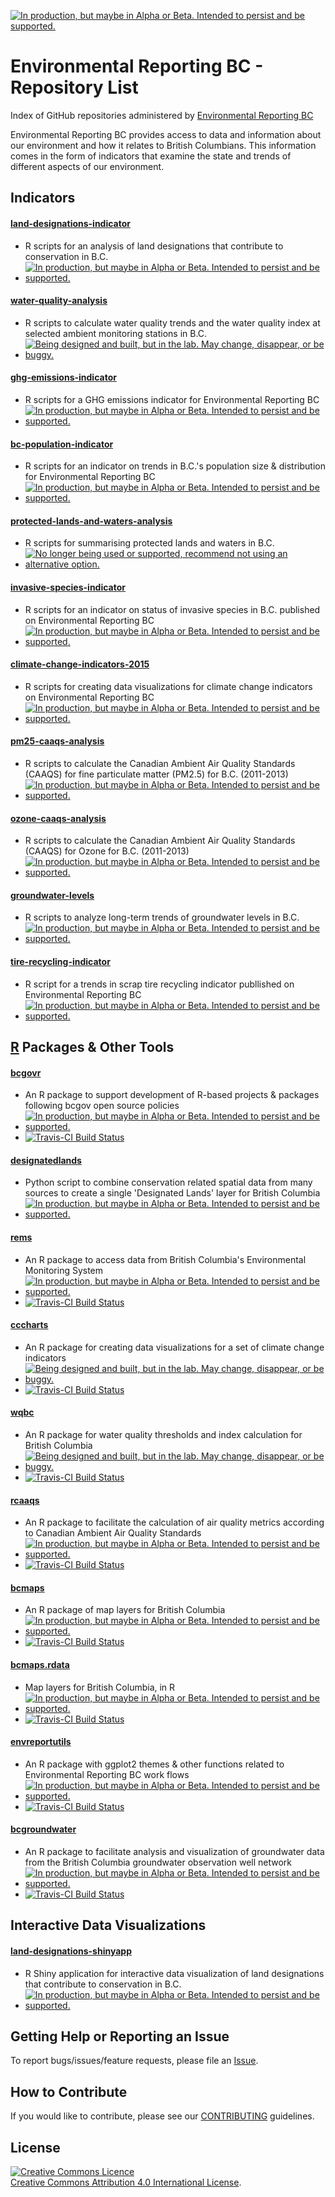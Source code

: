 
<!-- README.md is generated from README.Rmd. Please edit that file and re-knit-->
<a rel="Delivery" href="https://github.com/BCDevExchange/assets/blob/master/README.md"><img alt="In production, but maybe in Alpha or Beta. Intended to persist and be supported." style="border-width:0" src="https://assets.bcdevexchange.org/images/badges/delivery.svg" title="In production, but maybe in Alpha or Beta. Intended to persist and be supported." /></a>

Environmental Reporting BC - Repository List
============================================

Index of GitHub repositories administered by [Environmental Reporting BC](http://www2.gov.bc.ca/gov/content?id=FF80E0B985F245CEA62808414D78C41B)

Environmental Reporting BC provides access to data and information about our environment and how it relates to British Columbians. This information comes in the form of indicators that examine the state and trends of different aspects of our environment.

Indicators
----------

#### [land-designations-indicator](https://github.com/bcgov/land-designations-indicator)

-   R scripts for an analysis of land designations that contribute to conservation in B.C.
-   <a href="https://github.com/BCDevExchange/assets/blob/master/README.md"><img alt="In production, but maybe in Alpha or Beta. Intended to persist and be supported." src="https://camo.githubusercontent.com/0c7475375ad768720e6224df62e52b4a11c935e5/68747470733a2f2f6173736574732e626364657665786368616e67652e6f72672f696d616765732f6261646765732f64656c69766572792e737667" title="In production, but maybe in Alpha or Beta. Intended to persist and be supported." data-canonical-src="https://assets.bcdevexchange.org/images/badges/delivery.svg" style="max-width:100%;"></a>

#### [water-quality-analysis](https://github.com/bcgov/water-quality-analysis)

-   R scripts to calculate water quality trends and the water quality index at selected ambient monitoring stations in B.C.
-   <a href="https://github.com/BCDevExchange/assets/blob/master/README.md"><img alt="Being designed and built, but in the lab. May change, disappear, or be buggy." src="https://camo.githubusercontent.com/c3bce22787b8dbeaa857420ac823c964cbb349d2/68747470733a2f2f6173736574732e626364657665786368616e67652e6f72672f696d616765732f6261646765732f6578706c6f726174696f6e2e737667" title="Being designed and built, but in the lab. May change, disappear, or be buggy." data-canonical-src="https://assets.bcdevexchange.org/images/badges/exploration.svg" style="max-width:100%;"></a>

#### [ghg-emissions-indicator](https://github.com/bcgov/ghg-emissions-indicator)

-   R scripts for a GHG emissions indicator for Environmental Reporting BC
-   <a href="https://github.com/BCDevExchange/assets/blob/master/README.md"><img alt="In production, but maybe in Alpha or Beta. Intended to persist and be supported." src="https://camo.githubusercontent.com/0c7475375ad768720e6224df62e52b4a11c935e5/68747470733a2f2f6173736574732e626364657665786368616e67652e6f72672f696d616765732f6261646765732f64656c69766572792e737667" title="In production, but maybe in Alpha or Beta. Intended to persist and be supported." data-canonical-src="https://assets.bcdevexchange.org/images/badges/delivery.svg" style="max-width:100%;"></a>

#### [bc-population-indicator](https://github.com/bcgov/bc-population-indicator)

-   R scripts for an indicator on trends in B.C.'s population size & distribution for Environmental Reporting BC
-   <a href="https://github.com/BCDevExchange/assets/blob/master/README.md"><img alt="In production, but maybe in Alpha or Beta. Intended to persist and be supported." src="https://camo.githubusercontent.com/0c7475375ad768720e6224df62e52b4a11c935e5/68747470733a2f2f6173736574732e626364657665786368616e67652e6f72672f696d616765732f6261646765732f64656c69766572792e737667" title="In production, but maybe in Alpha or Beta. Intended to persist and be supported." data-canonical-src="https://assets.bcdevexchange.org/images/badges/delivery.svg" style="max-width:100%;"></a>

#### [protected-lands-and-waters-analysis](https://github.com/bcgov/protected-lands-and-waters-analysis)

-   R scripts for summarising protected lands and waters in B.C.
-   <a href="https://github.com/BCDevExchange/assets/blob/master/README.md"><img alt="No longer being used or supported, recommend not using an alternative option." src="https://camo.githubusercontent.com/73f703dfbb6364e386969d886c84ea4c8e794e6d/68747470733a2f2f6173736574732e626364657665786368616e67652e6f72672f696d616765732f6261646765732f726574697265642e737667" title="No longer being used or supported, recommend not using an alternative option." data-canonical-src="https://assets.bcdevexchange.org/images/badges/retired.svg" style="max-width:100%;"></a>

#### [invasive-species-indicator](https://github.com/bcgov/invasive-species-indicator)

-   R scripts for an indicator on status of invasive species in B.C. published on Environmental Reporting BC
-   <a href="https://github.com/BCDevExchange/assets/blob/master/README.md"><img alt="In production, but maybe in Alpha or Beta. Intended to persist and be supported." src="https://camo.githubusercontent.com/0c7475375ad768720e6224df62e52b4a11c935e5/68747470733a2f2f6173736574732e626364657665786368616e67652e6f72672f696d616765732f6261646765732f64656c69766572792e737667" title="In production, but maybe in Alpha or Beta. Intended to persist and be supported." data-canonical-src="https://assets.bcdevexchange.org/images/badges/delivery.svg" style="max-width:100%;"></a>

#### [climate-change-indicators-2015](https://github.com/bcgov/climate-change-indicators-2015)

-   R scripts for creating data visualizations for climate change indicators on Environmental Reporting BC
-   <a href="https://github.com/BCDevExchange/docs/blob/master/discussion/projectstates.md"><img alt="In production, but maybe in Alpha or Beta. Intended to persist and be supported." src="https://camo.githubusercontent.com/0c7475375ad768720e6224df62e52b4a11c935e5/68747470733a2f2f6173736574732e626364657665786368616e67652e6f72672f696d616765732f6261646765732f64656c69766572792e737667" title="In production, but maybe in Alpha or Beta. Intended to persist and be supported." data-canonical-src="https://assets.bcdevexchange.org/images/badges/delivery.svg" style="max-width:100%;"></a>

#### [pm25-caaqs-analysis](https://github.com/bcgov/pm25-caaqs-analysis)

-   R scripts to calculate the Canadian Ambient Air Quality Standards (CAAQS) for fine particulate matter (PM2.5) for B.C. (2011-2013)
-   <a href="https://github.com/BCDevExchange/assets/blob/master/README.md"><img alt="In production, but maybe in Alpha or Beta. Intended to persist and be supported." src="https://camo.githubusercontent.com/0c7475375ad768720e6224df62e52b4a11c935e5/68747470733a2f2f6173736574732e626364657665786368616e67652e6f72672f696d616765732f6261646765732f64656c69766572792e737667" title="In production, but maybe in Alpha or Beta. Intended to persist and be supported." data-canonical-src="https://assets.bcdevexchange.org/images/badges/delivery.svg" style="max-width:100%;"></a>

#### [ozone-caaqs-analysis](https://github.com/bcgov/ozone-caaqs-analysis)

-   R scripts to calculate the Canadian Ambient Air Quality Standards (CAAQS) for Ozone for B.C. (2011-2013)
-   <a href="https://github.com/BCDevExchange/assets/blob/master/README.md"><img alt="In production, but maybe in Alpha or Beta. Intended to persist and be supported." src="https://camo.githubusercontent.com/0c7475375ad768720e6224df62e52b4a11c935e5/68747470733a2f2f6173736574732e626364657665786368616e67652e6f72672f696d616765732f6261646765732f64656c69766572792e737667" title="In production, but maybe in Alpha or Beta. Intended to persist and be supported." data-canonical-src="https://assets.bcdevexchange.org/images/badges/delivery.svg" style="max-width:100%;"></a>

#### [groundwater-levels](https://github.com/bcgov/groundwater-levels)

-   R scripts to analyze long-term trends of groundwater levels in B.C.
-   <a href="https://github.com/BCDevExchange/assets/blob/master/README.md"><img alt="In production, but maybe in Alpha or Beta. Intended to persist and be supported." src="https://camo.githubusercontent.com/0c7475375ad768720e6224df62e52b4a11c935e5/68747470733a2f2f6173736574732e626364657665786368616e67652e6f72672f696d616765732f6261646765732f64656c69766572792e737667" title="In production, but maybe in Alpha or Beta. Intended to persist and be supported." data-canonical-src="https://assets.bcdevexchange.org/images/badges/delivery.svg" style="max-width:100%;"></a>

#### [tire-recycling-indicator](https://github.com/bcgov/tire-recycling-indicator)

-   R script for a trends in scrap tire recycling indicator publlished on Environmental Reporting BC
-   <a href="https://github.com/BCDevExchange/assets/blob/master/README.md"><img alt="In production, but maybe in Alpha or Beta. Intended to persist and be supported." src="https://camo.githubusercontent.com/0c7475375ad768720e6224df62e52b4a11c935e5/68747470733a2f2f6173736574732e626364657665786368616e67652e6f72672f696d616765732f6261646765732f64656c69766572792e737667" title="In production, but maybe in Alpha or Beta. Intended to persist and be supported." data-canonical-src="https://assets.bcdevexchange.org/images/badges/delivery.svg" style="max-width:100%;"></a>

[R](http://www.r-project.org) Packages & Other Tools
----------------------------------------------------

#### [bcgovr](https://github.com/bcgov/bcgovr)

-   An R package to support development of R-based projects & packages following bcgov open source policies
-   <a href="https://github.com/BCDevExchange/assets/blob/master/README.md"><img alt="In production, but maybe in Alpha or Beta. Intended to persist and be supported." src="https://camo.githubusercontent.com/0c7475375ad768720e6224df62e52b4a11c935e5/68747470733a2f2f6173736574732e626364657665786368616e67652e6f72672f696d616765732f6261646765732f64656c69766572792e737667" title="In production, but maybe in Alpha or Beta. Intended to persist and be supported." data-canonical-src="https://assets.bcdevexchange.org/images/badges/delivery.svg" style="max-width:100%;"></a>
-   [![Travis-CI Build Status](https://travis-ci.org/bcgov/bcgovr.svg?branch=master)](https://travis-ci.org/bcgov/bcgovr)

#### [designatedlands](https://github.com/bcgov/designatedlands)

-   Python script to combine conservation related spatial data from many sources to create a single 'Designated Lands' layer for British Columbia
-   <a href="https://github.com/BCDevExchange/assets/blob/master/README.md"><img alt="In production, but maybe in Alpha or Beta. Intended to persist and be supported." src="https://camo.githubusercontent.com/0c7475375ad768720e6224df62e52b4a11c935e5/68747470733a2f2f6173736574732e626364657665786368616e67652e6f72672f696d616765732f6261646765732f64656c69766572792e737667" title="In production, but maybe in Alpha or Beta. Intended to persist and be supported." data-canonical-src="https://assets.bcdevexchange.org/images/badges/delivery.svg" style="max-width:100%;"></a>

#### [rems](https://github.com/bcgov/rems)

-   An R package to access data from British Columbia's Environmental Monitoring System
-   <a href="https://github.com/BCDevExchange/assets/blob/master/README.md"><img alt="In production, but maybe in Alpha or Beta. Intended to persist and be supported." src="https://camo.githubusercontent.com/0c7475375ad768720e6224df62e52b4a11c935e5/68747470733a2f2f6173736574732e626364657665786368616e67652e6f72672f696d616765732f6261646765732f64656c69766572792e737667" title="In production, but maybe in Alpha or Beta. Intended to persist and be supported." data-canonical-src="https://assets.bcdevexchange.org/images/badges/delivery.svg" style="max-width:100%;"></a>
-   [![Travis-CI Build Status](https://travis-ci.org/bcgov/rems.svg?branch=master)](https://travis-ci.org/bcgov/rems)

#### [cccharts](https://github.com/bcgov/cccharts)

-   An R package for creating data visualizations for a set of climate change indicators
-   <a href="https://github.com/BCDevExchange/assets/blob/master/README.md"><img alt="Being designed and built, but in the lab. May change, disappear, or be buggy." src="https://camo.githubusercontent.com/c3bce22787b8dbeaa857420ac823c964cbb349d2/68747470733a2f2f6173736574732e626364657665786368616e67652e6f72672f696d616765732f6261646765732f6578706c6f726174696f6e2e737667" title="Being designed and built, but in the lab. May change, disappear, or be buggy." data-canonical-src="https://assets.bcdevexchange.org/images/badges/exploration.svg" style="max-width:100%;"></a>
-   [![Travis-CI Build Status](https://travis-ci.org/bcgov/cccharts.svg?branch=master)](https://travis-ci.org/bcgov/cccharts)

#### [wqbc](https://github.com/bcgov/wqbc)

-   An R package for water quality thresholds and index calculation for British Columbia
-   <a href="https://github.com/BCDevExchange/docs/blob/master/discussion/projectstates.md"><img alt="Being designed and built, but in the lab. May change, disappear, or be buggy." src="https://camo.githubusercontent.com/c3bce22787b8dbeaa857420ac823c964cbb349d2/68747470733a2f2f6173736574732e626364657665786368616e67652e6f72672f696d616765732f6261646765732f6578706c6f726174696f6e2e737667" title="Being designed and built, but in the lab. May change, disappear, or be buggy." data-canonical-src="https://assets.bcdevexchange.org/images/badges/exploration.svg" style="max-width:100%;"></a>
-   [![Travis-CI Build Status](https://travis-ci.org/bcgov/wqbc.svg?branch=master)](https://travis-ci.org/bcgov/wqbc)

#### [rcaaqs](https://github.com/bcgov/rcaaqs)

-   An R package to facilitate the calculation of air quality metrics according to Canadian Ambient Air Quality Standards
-   <a href="https://github.com/BCDevExchange/assets/blob/master/README.md"><img alt="In production, but maybe in Alpha or Beta. Intended to persist and be supported." src="https://camo.githubusercontent.com/0c7475375ad768720e6224df62e52b4a11c935e5/68747470733a2f2f6173736574732e626364657665786368616e67652e6f72672f696d616765732f6261646765732f64656c69766572792e737667" title="In production, but maybe in Alpha or Beta. Intended to persist and be supported." data-canonical-src="https://assets.bcdevexchange.org/images/badges/delivery.svg" style="max-width:100%;"></a>
-   [![Travis-CI Build Status](https://travis-ci.org/bcgov/rcaaqs.svg?branch=master)](https://travis-ci.org/bcgov/rcaaqs)

#### [bcmaps](https://github.com/bcgov/bcmaps)

-   An R package of map layers for British Columbia
-   <a href="https://github.com/BCDevExchange/docs/blob/master/discussion/projectstates.md"><img alt="In production, but maybe in Alpha or Beta. Intended to persist and be supported." src="https://camo.githubusercontent.com/0c7475375ad768720e6224df62e52b4a11c935e5/68747470733a2f2f6173736574732e626364657665786368616e67652e6f72672f696d616765732f6261646765732f64656c69766572792e737667" title="In production, but maybe in Alpha or Beta. Intended to persist and be supported." data-canonical-src="https://assets.bcdevexchange.org/images/badges/delivery.svg" style="max-width:100%;"></a>
-   [![Travis-CI Build Status](https://travis-ci.org/bcgov/bcmaps.svg?branch=master)](https://travis-ci.org/bcgov/bcmaps)

#### [bcmaps.rdata](https://github.com/bcgov/bcmaps.rdata)

-   Map layers for British Columbia, in R
-   <a id="user-content-devex-badge" href="https://github.com/BCDevExchange/assets/blob/master/README.md"><img alt="In production, but maybe in Alpha or Beta. Intended to persist and be supported." src="https://camo.githubusercontent.com/0c7475375ad768720e6224df62e52b4a11c935e5/68747470733a2f2f6173736574732e626364657665786368616e67652e6f72672f696d616765732f6261646765732f64656c69766572792e737667" title="In production, but maybe in Alpha or Beta. Intended to persist and be supported." data-canonical-src="https://assets.bcdevexchange.org/images/badges/delivery.svg" style="max-width:100%;"></a>
-   [![Travis-CI Build Status](https://travis-ci.org/bcgov/bcmaps.rdata.svg?branch=master)](https://travis-ci.org/bcgov/bcmaps.rdata)

#### [envreportutils](https://github.com/bcgov/envreportutils)

-   An R package with ggplot2 themes & other functions related to Environmental Reporting BC work flows
-   <a href="https://github.com/BCDevExchange/assets/blob/master/README.md"><img alt="In production, but maybe in Alpha or Beta. Intended to persist and be supported." src="https://camo.githubusercontent.com/0c7475375ad768720e6224df62e52b4a11c935e5/68747470733a2f2f6173736574732e626364657665786368616e67652e6f72672f696d616765732f6261646765732f64656c69766572792e737667" title="In production, but maybe in Alpha or Beta. Intended to persist and be supported." data-canonical-src="https://assets.bcdevexchange.org/images/badges/delivery.svg" style="max-width:100%;"></a>
-   [![Travis-CI Build Status](https://travis-ci.org/bcgov/envreportutils.svg?branch=master)](https://travis-ci.org/bcgov/envreportutils)

#### [bcgroundwater](https://github.com/bcgov/bcgroundwater)

-   An R package to facilitate analysis and visualization of groundwater data from the British Columbia groundwater observation well network
-   <a href="https://github.com/BCDevExchange/assets/blob/master/README.md"><img alt="In production, but maybe in Alpha or Beta. Intended to persist and be supported." src="https://camo.githubusercontent.com/0c7475375ad768720e6224df62e52b4a11c935e5/68747470733a2f2f6173736574732e626364657665786368616e67652e6f72672f696d616765732f6261646765732f64656c69766572792e737667" title="In production, but maybe in Alpha or Beta. Intended to persist and be supported." data-canonical-src="https://assets.bcdevexchange.org/images/badges/delivery.svg" style="max-width:100%;"></a>
-   [![Travis-CI Build Status](https://travis-ci.org/bcgov/bcgroundwater.svg?branch=master)](https://travis-ci.org/bcgov/bcgroundwater)

Interactive Data Visualizations
-------------------------------

#### [land-designations-shinyapp](https://github.com/bcgov/land-designations-shinyapp)

-   R Shiny application for interactive data visualization of land designations that contribute to conservation in B.C.
-   <a href="https://github.com/BCDevExchange/assets/blob/master/README.md"><img alt="In production, but maybe in Alpha or Beta. Intended to persist and be supported." src="https://camo.githubusercontent.com/0c7475375ad768720e6224df62e52b4a11c935e5/68747470733a2f2f6173736574732e626364657665786368616e67652e6f72672f696d616765732f6261646765732f64656c69766572792e737667" title="In production, but maybe in Alpha or Beta. Intended to persist and be supported." data-canonical-src="https://assets.bcdevexchange.org/images/badges/delivery.svg" style="max-width:100%;"></a>

Getting Help or Reporting an Issue
----------------------------------

To report bugs/issues/feature requests, please file an [Issue](https://github.com/bcgov/EnvReportBC/issues).

How to Contribute
-----------------

If you would like to contribute, please see our [CONTRIBUTING](CONTRIBUTING.md) guidelines.

License
-------

<a rel="license" href="http://creativecommons.org/licenses/by/4.0/"><img alt="Creative Commons Licence" style="border-width:0" src="https://i.creativecommons.org/l/by/4.0/80x15.png" /></a><br /><a rel="license" href="http://creativecommons.org/licenses/by/4.0/">Creative Commons Attribution 4.0 International License</a>.
